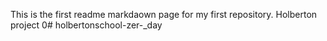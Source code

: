 This is the first readme markdaown page for my first repository. Holberton project 0# holbertonschool-zer-_day
